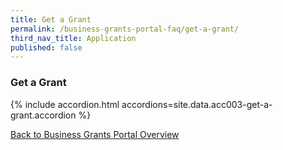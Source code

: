 ```yaml
---
title: Get a Grant
permalink: /business-grants-portal-faq/get-a-grant/
third_nav_title: Application
published: false
---
```


### Get a Grant

{% include accordion.html accordions=site.data.acc003-get-a-grant.accordion %}

[Back to Business Grants Portal Overview](/business-grants-portal/)